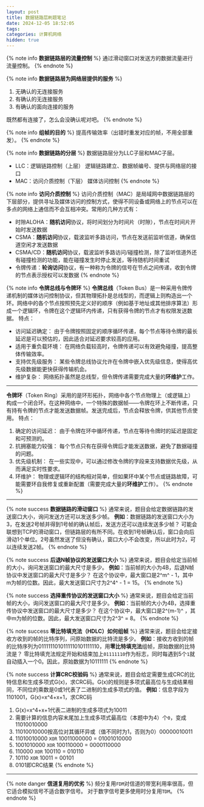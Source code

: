 ```yaml
---
layout: post
title: 数据链路层刷题笔记
date: 2024-12-05 18:52:05
tags:
categories: 计算机网络
hidden: true
---
```


{% note info **数据链路层的流量控制** %}
通过滑动窗口对发送方的数据流量进行流量控制。
{% endnote %}

{% note info **数据链路层为网络层提供的服务** %}
1. 无确认的无连接服务
2. 有确认的无连接服务
3. 有确认的面向连接的服务

既然都有连接了，怎么会没确认呢对吧。
{% endnote %}

{% note info **组帧的目的** %}
提高传输效率（出错时重发对应的帧，不用全部重发）。
{% endnote %}

{% note info **数据链路的分层** %}
数据链路层分为LLC子层和MAC子层。
- LLC：逻辑链路控制（上层）
    逻辑链路建立、数据帧编号、提供与网络层的接口
- MAC：访问介质控制（下层）
    媒体访问控制
{% endnote %}

{% note info **访问介质控制** %}
访问介质控制（MAC）是局域网中数据链路层的下层部分，提供寻址及媒体访问的控制方式，使得不同设备或网络上的节点可以在多点的网络上通信而不会互相冲突。常用的几种方式有：
- 时隙ALOHA：**随机访问**协议，将时间划分为时间片（时隙），节点在时间片开始时发送数据
- CSMA：**随机访问**协议，载波监听多路访问，节点在发送前监听信道，确保信道空闲才发送数据
- CSMA/CD：**随机访问**协议，载波监听多路访问/碰撞检测，除了监听信道外还有碰撞检测的功能，能在碰撞发生时停止发送，等待随机时间重试
- 令牌传递：**轮询访问**协议，有一种称为令牌的信号在节点之间传递，收到令牌的节点表示授权可以发数据
{% endnote %}

{% note info **令牌总线与令牌环** %}
**令牌总线**（Token Bus）是一种采用令牌传递机制的媒体访问控制协议，但其物理拓扑是总线型的，而逻辑上则构造出一个环。网络中的各个节点按照预先定义好的顺序（例如基于地址或其他排序算法）形成一个逻辑环，令牌在这个逻辑环内传递，只有获得令牌的节点才有权限发送数据。
特点：
- 访问延迟确定： 由于令牌按照固定的顺序循环传递，每个节点等待令牌的最长延迟是可以预估的，因此适合对延迟要求较高的应用。
- 适用于重负载环境： 在网络负载较高时，令牌传递可以有效避免碰撞，提高整体传输效率。
- 支持优先级服务： 某些令牌总线协议允许在令牌中嵌入优先级信息，使得高优先级数据能更快获得传输机会。
- 维护复杂： 网络拓扑虽然是总线型，但令牌传递需要完成大量的**环维护**工作。

---

**令牌环**（Token Ring）采用的是环形拓扑，网络中各个节点物理上（或逻辑上）构成一个闭合环。在这种网络中，一个特殊的数据帧——令牌在环上不断传递，只有持有令牌的节点才能发送数据帧。发送完成后，节点会释放令牌，供其他节点使用。
特点：
1. 确定的访问延迟： 由于令牌在环中循环传递，节点在等待令牌时的延迟是固定和可预测的。
2. 抗拥塞能力较强： 每个节点只有在获得令牌后才能发送数据，避免了数据碰撞的问题。
3. 优先级机制： 在一些实现中，可以通过修改令牌的字段来支持数据优先级，从而满足实时性要求。
4. 环维护： 物理或逻辑环的结构相对简单，但如果环中某个节点或链路故障，可能需要环自我修复或重新配置（需要完成大量的**环维护**工作）。
{% endnote %}

---

{% note success **数据链路的滑动窗口** %}
通常来说，题目会给定数据链路的发送窗口大小，询问发送方还可以发送多少帧。
**例如**：数据链路的发送窗口大小为3，在发送2号帧并得到1号帧的确认帧后，发送方还可以连续发送多少帧？
可能会联想到TCP的滑动窗口，但链路层的有所不同。在收到1号帧确认后，窗口会向后滑动1个单位。2号虽然发送了但没有确认，窗口大小不会改变，所以此时为2，可以连续发送2帧。
{% endnote %}

{% note success **后退N帧协议的发送窗口大小** %}
通常来说，题目会给定当前帧的大小，询问发送窗口的最大尺寸是多少。
**例如**：当前帧的大小为4B，后退N帧协议中发送窗口的最大尺寸是多少？
在这个协议中，最大窗口是2^m^ - 1，其中m为帧的位数。因此，最大发送窗口尺寸为2^4^ - 1 = 15。
{% endnote %}

{% note success **选择重传协议的发送窗口大小** %}
通常来说，题目会给定当前帧的大小，询问发送窗口的最大尺寸是多少。
**例如**：当前帧的大小为4B，选择重传协议中发送窗口的最大尺寸是多少？
在这个协议中，最大窗口是2^(m-1)^ ，其中m为帧的位数。因此，最大发送窗口尺寸为2^3^ = 8。
{% endnote %}

{% note success **零比特填充法（HDLC）如何组帧** %}
通常来说，题目会给定接收方收到的帧的比特序列，问原始数据的比特流是多少。
**例如**：接收方收到的帧的比特序列为0111111010111110101111110，用**零比特填充法**组帧，原始数据的比特流是？
零比特填充法规定开始和结束加上`01111110`作为标志，同时每遇到5个`1`就自动插入一个0。因此，原始数据为10111111
{% endnote %}

{% note success **计算CRC校验码** %}
通常来说，题目会给定需要生成CRC的比特信息和生成多项式G(x)，求CRC码。G(x)的规则是多项式最高位与生成结果相同，不同位的乘数是0或1代表了二进制的生成多项式的值。
**例如**：信息字段为1101001，G(x)=x^4+x+1，求CRC码
1. G(x)=x^4+x+1代表二进制的生成多项式为10011
2. 需要计算的信息内容末尾加上生成多项式最高位（本题中为4）个`0`，变成11010010000
3. 11010010000按高位对其循环异或（值不同时为1，否则为0）00000010011
4. 11010010000 `XOR` 10011000000 = 01001010000
5. 1001010000 `XOR` 100110000 = 0000110000
6. 110000 `XOR` 100110 = 010110
7. 10110 `XOR` 10011 = 00101
8. 0101即CRC结果
{% endnote %}

---

{% note danger **信道复用的优劣** %}
频分复用`FDM`对信道的带宽利用率很高，但它适合模拟信号不适合数字信号。
对于数字信号更多使用时分复用`TDM`。
{% endnote %}